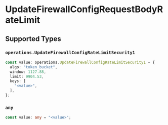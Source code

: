 # UpdateFirewallConfigRequestBodyRateLimit


## Supported Types

### `operations.UpdateFirewallConfigRateLimitSecurity1`

```typescript
const value: operations.UpdateFirewallConfigRateLimitSecurity1 = {
  algo: "token_bucket",
  window: 1127.88,
  limit: 9904.53,
  keys: [
    "<value>",
  ],
};
```

### `any`

```typescript
const value: any = "<value>";
```

